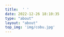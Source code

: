 ```yaml
---
title:  ' '
date: 2022-12-26 18:10:35
type: "about"
layout: "about"
top_img: 'img/cobu.jpg'
---
```

